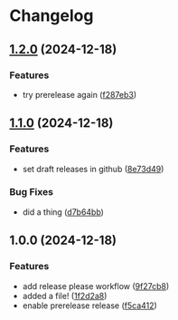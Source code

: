 # Changelog

## [1.2.0](https://github.com/fenrisdotio/github-workflow-playground/compare/v1.1.0...v1.2.0) (2024-12-18)


### Features

* try prerelease again ([f287eb3](https://github.com/fenrisdotio/github-workflow-playground/commit/f287eb30cca680cc471ed0e2fa5d17e97ac47648))

## [1.1.0](https://github.com/fenrisdotio/github-workflow-playground/compare/v1.0.0...v1.1.0) (2024-12-18)


### Features

* set draft releases in github ([8e73d49](https://github.com/fenrisdotio/github-workflow-playground/commit/8e73d499aa73c378a846476891b95e2671745f02))


### Bug Fixes

* did a thing ([d7b64bb](https://github.com/fenrisdotio/github-workflow-playground/commit/d7b64bb42620a362b1925a7ee124ea702f6ba4f8))

## 1.0.0 (2024-12-18)


### Features

* add release please workflow ([9f27cb8](https://github.com/fenrisdotio/github-workflow-playground/commit/9f27cb88db4cc9414d2b48ccd61d715e513a56eb))
* added a file! ([1f2d2a8](https://github.com/fenrisdotio/github-workflow-playground/commit/1f2d2a8571e3202d194c7a59271d69067a80f740))
* enable prerelease release ([f5ca412](https://github.com/fenrisdotio/github-workflow-playground/commit/f5ca412a6aedeafc9e5a35e0f72dbebe4d556554))
